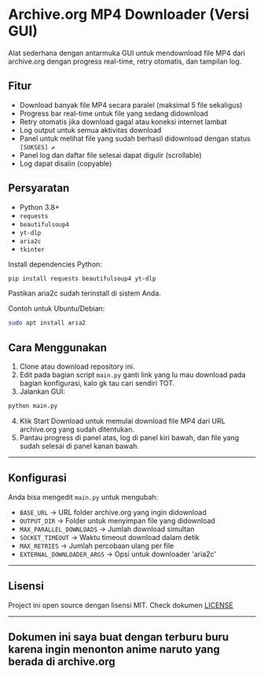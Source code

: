 # Archive.org MP4 Downloader (Versi GUI)

Alat sederhana dengan antarmuka GUI untuk mendownload file MP4 dari archive.org dengan progress real-time, retry otomatis, dan tampilan log.

## Fitur

- Download banyak file MP4 secara paralel (maksimal 5 file sekaligus)
- Progress bar real-time untuk file yang sedang didownload
- Retry otomatis jika download gagal atau koneksi internet lambat
- Log output untuk semua aktivitas download
- Panel untuk melihat file yang sudah berhasil didownload dengan status `[SUKSES] ✔`
- Panel log dan daftar file selesai dapat digulir (scrollable)
- Log dapat disalin (copyable)

## Persyaratan

- Python 3.8+
- `requests`
- `beautifulsoup4`
- `yt-dlp`
- `aria2c`
- `tkinter`

Install dependencies Python:

```bash
pip install requests beautifulsoup4 yt-dlp
```

Pastikan aria2c sudah terinstall di sistem Anda.

Contoh untuk Ubuntu/Debian:
```bash
sudo apt install aria2
```

## Cara Menggunakan
1. Clone atau download repository ini.
2. Edit pada bagian script `main.py` ganti link yang lu mau download pada bagian konfigurasi, kalo gk tau cari sendiri TOT.
3. Jalankan GUI:
```bash
python main.py
```
4. Klik Start Download untuk memulai download file MP4 dari URL archive.org yang sudah ditentukan.
5. Pantau progress di panel atas, log di panel kiri bawah, dan file yang sudah selesai di panel kanan bawah.

---

## Konfigurasi

Anda bisa mengedit `main.py` untuk mengubah:
- `BASE_URL` → URL folder archive.org yang ingin didownload
- `OUTPUT_DIR` → Folder untuk menyimpan file yang didownload
- `MAX_PARALLEL_DOWNLOADS` → Jumlah download simultan
- `SOCKET_TIMEOUT` → Waktu timeout download dalam detik
- `MAX_RETRIES` → Jumlah percobaan ulang per file
- `EXTERNAL_DOWNLOADER_ARGS` → Opsi untuk downloader 'aria2c'

---

## Lisensi
Project ini open source dengan lisensi MIT.
Check dokumen [LICENSE](link)

---
**Dokumen ini saya buat dengan terburu buru karena ingin menonton anime naruto yang berada di archive.org**
---
